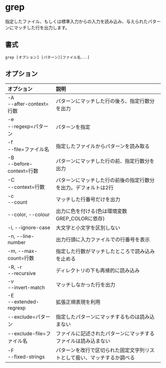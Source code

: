 # grep

指定したファイル、もしくは標準入力からの入力を読み込み、与えられたパターンにマッチした行を出力します。

## 書式

```
grep [オプション] [パターン][ファイル名...]
```

## オプション

|オプション|説明|
|:--|:--|
|-A<br>--after-context=行数|パターンにマッチした行の後ろ、指定行数分を出力|
|-e<br>--regexp=パターン|パターンを指定|
|-f<br>--file=ファイル名|指定したファイルからパターンを読み取る|
|-B<br>--before-context=行数|パターンにマッチした行の前、指定行数分を出力|
|-C<br>--context=行数|パターンにマッチした行の前後の指定行数分を出力。デフォルトは2行|
|-c<br>--count|マッチした行番号だけを出力|
|--color, --colour|出力に色を付ける(色は環境変数GREP_COLORに依存)|
|-i, --ignore-case|大文字と小文字を区別しない|
|-n, --line-number|出力行頭に入力ファイルでの行番号を表示|
|-m, --max-count=行数|指定した行数がマッチしたところで読み込みを止める|
|-R, -r<br> --recursive|ディレクトリの下も再帰的に読み込み|
|-v<br> --invert-match|マッチしなかった行を出力|
|-E<br> --extended-regrexp|拡張正規表現を利用|
|--exclude=パターン|指定したパターンにマッチするものは読み込まない|
|--exclude-file=ファイル名|ファイルに記述されたパターンにマッチするファイルは読み込まない|
|-F<br> --fixed-strings|パターンを改行で区切られた固定文字列リストとして扱い、マッチするか調べる|
